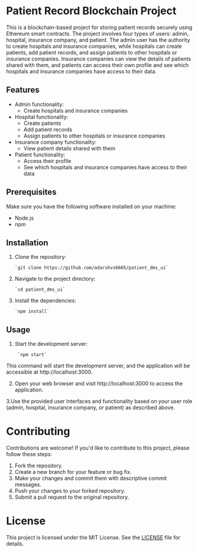 # Patient Record Blockchain Project

This is a blockchain-based project for storing patient records securely using Ethereum smart contracts. The project involves four types of users: admin, hospital, insurance company, and patient. The admin user has the authority to create hospitals and insurance companies, while hospitals can create patients, add patient records, and assign patients to other hospitals or insurance companies. Insurance companies can view the details of patients shared with them, and patients can access their own profile and see which hospitals and insurance companies have access to their data.

## Features

- Admin functionality:
  - Create hospitals and insurance companies
- Hospital functionality:
  - Create patients
  - Add patient records
  - Assign patients to other hospitals or insurance companies
- Insurance company functionality:
  - View patient details shared with them
- Patient functionality:
  - Access their profile
  - See which hospitals and insurance companies have access to their data

## Prerequisites

Make sure you have the following software installed on your machine:

- Node.js
- npm

## Installation

1. Clone the repository:

   ```console
   `git clone https://github.com/adarshvs6665/patient_dms_ui`
2. Navigate to the project directory:

   ```console
   `cd patient_dms_ui`
3. Install the dependencies:

   ```console
   `npm install`

## Usage

1. Start the development server:

   ```console
    `npm start`

This command will start the development server, and the application will be accessible at http://localhost:3000.

2. Open your web browser and visit http://localhost:3000 to access the application.

3.Use the provided user interfaces and functionality based on your user role (admin, hospital, insurance company, or patient) as described above.

# Contributing

Contributions are welcome! If you'd like to contribute to this project, please follow these steps:

1. Fork the repository.
2. Create a new branch for your feature or bug fix.
3. Make your changes and commit them with descriptive commit messages.
4. Push your changes to your forked repository.
5. Submit a pull request to the original repository.

# License

This project is licensed under the MIT License. See the [LICENSE](LICENSE) file for details.